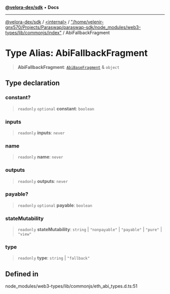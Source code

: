[**@velora-dex/sdk**](../../../../README.md) • **Docs**

***

[@velora-dex/sdk](../../../../globals.md) / [\<internal\>](../../../README.md) / ["/home/velenir-gnx570/Projects/Paraswap/paraswap-sdk/node\_modules/web3-types/lib/commonjs/index"](../README.md) / AbiFallbackFragment

# Type Alias: AbiFallbackFragment

> **AbiFallbackFragment**: [`AbiBaseFragment`](AbiBaseFragment.md) & `object`

## Type declaration

### constant?

> `readonly` `optional` **constant**: `boolean`

### inputs

> `readonly` **inputs**: `never`

### name

> `readonly` **name**: `never`

### outputs

> `readonly` **outputs**: `never`

### payable?

> `readonly` `optional` **payable**: `boolean`

### stateMutability

> `readonly` **stateMutability**: `string` \| `"nonpayable"` \| `"payable"` \| `"pure"` \| `"view"`

### type

> `readonly` **type**: `string` \| `"fallback"`

## Defined in

node\_modules/web3-types/lib/commonjs/eth\_abi\_types.d.ts:51
